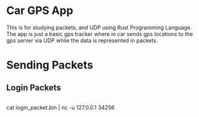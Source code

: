 # Car GPS App

This is for studying packets, and UDP using Rust Programming Language. The app is just a basic gps tracker where in car sends gps locations to the gps server via UDP while the data is represented in packets.

# Sending Packets

## Login Packets

```

```

cat login_packet.bin | nc -u 127.0.0.1 34256

```

```

```

```
